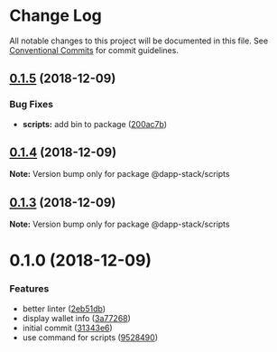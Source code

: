 # Change Log

All notable changes to this project will be documented in this file.
See [Conventional Commits](https://conventionalcommits.org) for commit guidelines.

## [0.1.5](https://github.com/Dapp-Stack/Dapp-Stack/compare/v0.1.4...v0.1.5) (2018-12-09)


### Bug Fixes

* **scripts:** add bin to package ([200ac7b](https://github.com/Dapp-Stack/Dapp-Stack/commit/200ac7b))





## [0.1.4](https://github.com/Dapp-Stack/Dapp-Stack/compare/v0.1.3...v0.1.4) (2018-12-09)

**Note:** Version bump only for package @dapp-stack/scripts





## [0.1.3](https://github.com/Dapp-Stack/Dapp-Stack/compare/v0.1.2...v0.1.3) (2018-12-09)

**Note:** Version bump only for package @dapp-stack/scripts





# 0.1.0 (2018-12-09)


### Features

* better linter ([2eb51db](https://github.com/Dapp-Stack/Dapp-Stack/commit/2eb51db))
* display wallet info ([3a77268](https://github.com/Dapp-Stack/Dapp-Stack/commit/3a77268))
* initial commit ([31343e6](https://github.com/Dapp-Stack/Dapp-Stack/commit/31343e6))
* use command for scripts ([9528490](https://github.com/Dapp-Stack/Dapp-Stack/commit/9528490))
